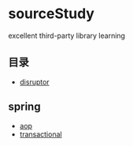 # sourceStudy
excellent third-party library learning

## 目录

- [disruptor](disruptor/README.md)

## spring

- [aop](aop/README.md)  
- [transactional](transactional/README.md)
